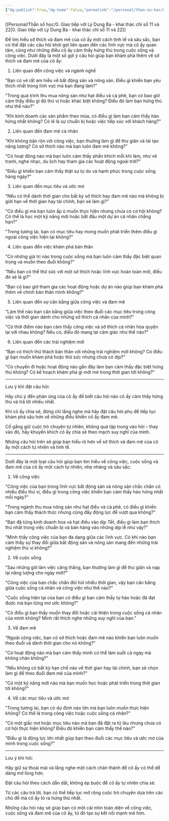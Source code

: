 ```yaml
---
{"dg-publish":true,"dg-home":false,"permalink":"/personal/than-so-hoc/dat-cau-hoi-ve-co-ay/","dgPassFrontmatter":true,"noteIcon":"","updated":"2025-01-14T22:28:29.607+07:00"}
---
```



[[Personal/Thần số học/0. Giao tiếp với Lý Dung Ba - khai thác chỉ số 11 và 22\|0. Giao tiếp với Lý Dung Ba - khai thác chỉ số 11 và 22]]

Để tìm hiểu sở thích và đam mê của cô ấy một cách tinh tế và sâu sắc, bạn có thể đặt các câu hỏi khơi gợi liên quan đến các lĩnh vực mà cô ấy quan tâm, cũng như những điều cô ấy cảm thấy hứng thú trong cuộc sống và công việc. Dưới đây là một số gợi ý câu hỏi giúp bạn khám phá thêm về sở thích và đam mê của cô ấy:

1. Liên quan đến công việc và ngành nghề

"Bạn có vẻ rất am hiểu về bất động sản và nông sản. Điều gì khiến bạn yêu thích nhất trong lĩnh vực mà bạn đang làm?"

"Trong quá trình thu mua nông sản như hạt điều và cà phê, bạn có bao giờ cảm thấy điều gì đó thú vị hoặc khác biệt không? Điều đó làm bạn hứng thú như thế nào?"

"Khi kinh doanh các sản phẩm theo mùa, có điều gì làm bạn cảm thấy hào hứng nhất không? Có lẽ là sự chuẩn bị hoặc việc tiếp xúc với khách hàng?"


2. Liên quan đến đam mê cá nhân

"Khi không bận rộn với công việc, bạn thường làm gì để thư giãn và tái tạo năng lượng? Có sở thích nào mà bạn luôn đam mê không?"

"Có hoạt động nào mà bạn luôn cảm thấy phấn khích mỗi khi làm, như vẽ tranh, nghe nhạc, du lịch hay tham gia các hoạt động ngoài trời?"

"Điều gì khiến bạn cảm thấy thật sự tự do và hạnh phúc trong cuộc sống hàng ngày?"


3. Liên quan đến mục tiêu và ước mơ

"Nếu có thể dành thời gian cho bất kỳ sở thích hay đam mê nào mà không bị giới hạn về thời gian hay tài chính, bạn sẽ làm gì?"

"Có điều gì mà bạn luôn ấp ủ muốn thực hiện nhưng chưa có cơ hội không? Có thể là học một kỹ năng mới hoặc bắt đầu một dự án cá nhân chẳng hạn?"

"Trong tương lai, bạn có mục tiêu hay mong muốn phát triển thêm điều gì ngoài công việc hiện tại không?"


4. Liên quan đến việc khám phá bản thân

"Có những giá trị nào trong cuộc sống mà bạn luôn cảm thấy đặc biệt quan trọng và muốn theo đuổi không?"

"Nếu bạn có thể thử sức với một sở thích hoặc lĩnh vực hoàn toàn mới, điều đó sẽ là gì?"

"Bạn có bao giờ tham gia các hoạt động hoặc dự án nào giúp bạn khám phá thêm về chính bản thân mình không?"


5. Liên quan đến sự cân bằng giữa công việc và đam mê

"Làm thế nào bạn cân bằng giữa việc theo đuổi các mục tiêu trong công việc và thời gian dành cho những sở thích cá nhân của mình?"

"Có thời điểm nào bạn cảm thấy công việc và sở thích cá nhân hòa quyện lại với nhau không? Nếu có, điều đó mang lại cảm giác như thế nào?"


6. Liên quan đến các trải nghiệm mới

"Bạn có thích thử thách bản thân với những trải nghiệm mới không? Có điều gì bạn muốn khám phá hoặc thử sức nhưng chưa có dịp?"

"Có chuyến đi hoặc hoạt động nào gần đây làm bạn cảm thấy đặc biệt hứng thú không? Có kế hoạch khám phá gì mới mẻ trong thời gian tới không?"



---

Lưu ý khi đặt câu hỏi:

Hãy chú ý đến phản ứng của cô ấy để biết câu hỏi nào cô ấy cảm thấy hứng thú và trả lời nhiều nhất.

Khi cô ấy chia sẻ, đừng chỉ lắng nghe mà hãy đặt câu hỏi phụ để tiếp tục khám phá sâu hơn về những điều khiến cô ấy đam mê.

Cố gắng giữ cuộc trò chuyện tự nhiên, không quá tập trung vào hỏi – thay vào đó, hãy khuyến khích cô ấy chia sẻ theo mạch suy nghĩ của mình.


Những câu hỏi trên sẽ giúp bạn hiểu rõ hơn về sở thích và đam mê của cô ấy một cách tự nhiên và tinh tế.

---
Dưới đây là một loạt câu hỏi giúp bạn tìm hiểu về công việc, cuộc sống và đam mê của cô ấy một cách tự nhiên, nhẹ nhàng và sâu sắc:

1. Về công việc

"Công việc của bạn trong lĩnh vực bất động sản và nông sản chắc chắn có nhiều điều thú vị, điều gì trong công việc khiến bạn cảm thấy hào hứng nhất mỗi ngày?"

"Trong ngành thu mua nông sản như hạt điều và cà phê, có điều gì khiến bạn cảm thấy thách thức nhưng cũng đầy động lực để vượt qua không?"

"Bạn đã từng kinh doanh hoa và hạt điều vào dịp Tết, điều gì làm bạn thích thú nhất trong việc chuẩn bị và bán hàng vào những dịp lễ như vậy?"

"Mình thấy công việc của bạn đa dạng giữa các lĩnh vực. Có khi nào bạn cảm thấy sự thay đổi giữa bất động sản và nông sản mang đến những trải nghiệm thú vị không?"


2. Về cuộc sống

"Sau những giờ làm việc căng thẳng, bạn thường làm gì để thư giãn và nạp lại năng lượng cho ngày mới?"

"Công việc của bạn chắc chắn đòi hỏi nhiều thời gian, vậy bạn cân bằng giữa cuộc sống cá nhân và công việc như thế nào?"

"Cuộc sống hiện tại của bạn có điều gì bạn cảm thấy tự hào hoặc đã đạt được mà bạn từng mơ ước không?"

"Có điều gì bạn thấy muốn thay đổi hoặc cải thiện trong cuộc sống cá nhân của mình không? Mình rất thích nghe những suy nghĩ của bạn."


3. Về đam mê

"Ngoài công việc, bạn có sở thích hoặc đam mê nào khiến bạn luôn muốn theo đuổi và dành thời gian cho nó không?"

"Có hoạt động nào mà bạn cảm thấy mình có thể làm suốt cả ngày mà không chán không?"

"Nếu không có bất kỳ hạn chế nào về thời gian hay tài chính, bạn sẽ chọn làm gì để theo đuổi đam mê của mình?"

"Có một kỹ năng mới nào mà bạn muốn học hoặc phát triển trong thời gian tới không?"


4. Về các mục tiêu và ước mơ

"Trong tương lai, bạn có dự định nào lớn mà bạn luôn muốn thực hiện không? Có thể là trong công việc hoặc cuộc sống cá nhân?"

"Có một giấc mơ hoặc mục tiêu nào mà bạn đã đặt ra từ lâu nhưng chưa có cơ hội thực hiện không? Điều đó khiến bạn cảm thấy thế nào?"

"Điều gì là động lực lớn nhất giúp bạn theo đuổi các mục tiêu và ước mơ của mình trong cuộc sống?"



---

Lưu ý khi hỏi:

Hãy giữ sự thoải mái và lắng nghe một cách chân thành để cô ấy có thể dễ dàng mở lòng hơn.

Đặt câu hỏi theo cách dẫn dắt, không ép buộc để cô ấy tự nhiên chia sẻ.

Từ các câu trả lời, bạn có thể tiếp tục mở rộng cuộc trò chuyện dựa trên các chủ đề mà cô ấy tỏ ra hứng thú nhất.


Những câu hỏi này sẽ giúp bạn có một cái nhìn toàn diện về công việc, cuộc sống và đam mê của cô ấy, từ đó tạo sự kết nối mạnh mẽ hơn.

